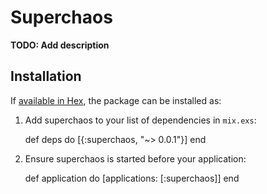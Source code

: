 # Superchaos

**TODO: Add description**

## Installation

If [available in Hex](https://hex.pm/docs/publish), the package can be installed as:

  1. Add superchaos to your list of dependencies in `mix.exs`:

        def deps do
          [{:superchaos, "~> 0.0.1"}]
        end

  2. Ensure superchaos is started before your application:

        def application do
          [applications: [:superchaos]]
        end

